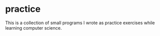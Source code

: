 # practice

This is a collection of small programs I wrote as practice exercises while learning computer science. 

